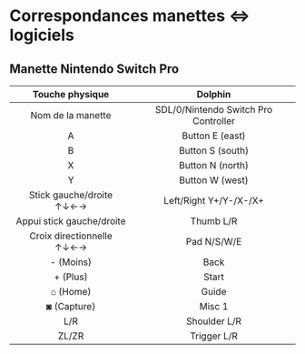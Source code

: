 # Correspondances manettes ⇔ logiciels

## Manette Nintendo Switch Pro

|      Touche physique      |               Dolphin                |
| :-----------------------: | :----------------------------------: |
|     Nom de la manette     | SDL/0/Nintendo Switch Pro Controller |
|             A             |           Button E (east)            |
|             B             |           Button S (south)           |
|             X             |           Button N (north)           |
|             Y             |           Button W (west)            |
| Stick gauche/droite ↑↓←→  |        Left/Right Y+/Y-/X-/X+        |
| Appui stick gauche/droite |              Thumb L/R               |
| Croix directionnelle ↑↓←→ |             Pad N/S/W/E              |
|         - (Moins)         |                 Back                 |
|         + (Plus)          |                Start                 |
|         ⌂ (Home)          |                Guide                 |
|        ◙ (Capture)        |                Misc 1                |
|            L/R            |             Shoulder L/R             |
|           ZL/ZR           |             Trigger L/R              |